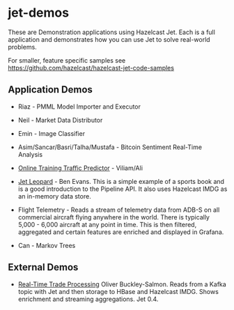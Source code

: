 # jet-demos
These are Demonstration applications using Hazelcast Jet. Each is a full application and demonstrates how you can use Jet to solve real-world problems.

For smaller, feature specific samples see https://github.com/hazelcast/hazelcast-jet-code-samples

## Application Demos

* Riaz - PMML Model Importer and Executor

* Neil - Market Data Distributor

* Emin - Image Classifier

* Asim/Sancar/Basri/Talha/Mustafa -  Bitcoin Sentiment Real-Time Analysis

* [Online Training Traffic Predictor](./online-training-traffic-predictor) - Viliam/Ali

* [Jet Leopard](./jetleopard) - Ben Evans. This is a simple example of a sports book and is a good introduction to the Pipeline API. It also uses Hazelcast IMDG as an in-memory data store.

* Flight Telemetry - Reads a stream of telemetry data from ADB-S on all commercial aircraft flying anywhere in the world. There is typically 5,000 - 6,000 aircraft at any point in time. This is then filtered, aggregated and certain features are enriched and displayed in Grafana.

* Can - Markov Trees

## External Demos

* [Real-Time Trade Processing](https://github.com/oliversalmon/imcs-demo) Oliver Buckley-Salmon. Reads from a Kafka topic with Jet and then storage to HBase and Hazelcast IMDG. Shows enrichment and streaming aggregations. Jet 0.4. 
